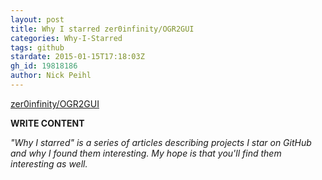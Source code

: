```yaml
---
layout: post
title: Why I starred zer0infinity/OGR2GUI
categories: Why-I-Starred
tags: github
stardate: 2015-01-15T17:18:03Z
gh_id: 19818186
author: Nick Peihl
---
```


[zer0infinity/OGR2GUI](star.repo.html_url)

**WRITE CONTENT**

*"Why I starred" is a series of articles describing projects I star on GitHub and why I found them interesting. My hope is that you'll find them interesting as well.*

